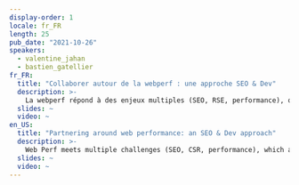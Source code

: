 ```yaml
---
display-order: 1
locale: fr_FR
length: 25
pub_date: "2021-10-26"
speakers:
  - valentine_jahan
  - bastien_gatellier
fr_FR:
  title: "Collaborer autour de la webperf : une approche SEO & Dev"
  description: >-
    La webperf répond à des enjeux multiples (SEO, RSE, performance), qui sont souvent traités par des équipes d’expertises différentes. Ce cloisonnement participe à n’avoir qu’une compréhension partielle de ce sujet.  Profitant d’une opportunité commune d’audit de webperf pour un de nos clients, les équipes SEO et dev de Fabernovel ont initié une approche globale centrée sur la webperf, sous laquelle se regroupent ces différentes expertises.  Cette conférence sera l’occasion d’aborder les enseignements que nous avons pu tirer de cette collaboration au travers d’exemples concrets.
  slides: ~
  video: ~
en_US:
  title: "Partnering around web performance: an SEO & Dev approach"
  description: >-
    Web Perf meets multiple challenges (SEO, CSR, performance), which are often handled by teams with different expertise. This compartmentalization contributes to having only a partial understanding of the subject.  Taking advantage of a common web performance audit opportunity for one of our clients, Fabernovel's SEO and dev teams have initiated a global approach focused on web performance, under which these different expertises are grouped.  This conference will be an opportunity to discuss the lessons we have learned from this collaboration through concrete examples.
  slides: ~
  video: ~
---
```


